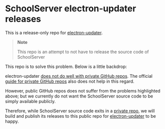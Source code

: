 # SchoolServer electron-updater releases

This is a release-only repo for [electron-updater](https://www.electron.build/auto-update).

> **Note**
> 
> This repo is an attempt to not have to release the source code of SchoolServer

This repo is to solve this problem. Below is a little backdrop:

electron-updater [does not do well with private GitHub repos](https://github.com/iffy/electron-updater-example/issues?q=is%3Aissue+is%3Aopen+private+github). The official [guide for private GitHub repos](https://www.electron.build/auto-update#private-github-update-repo) also does not help in this regard.

However, public GitHub repos does not suffer from the problems highlighted above; but we currently do not want the SchoolServer source code to be simply available publicly.

Therefore, while SchoolServer source code exits in a [private repo](https://github.com/damms005/schoolserver-vite), we will build and publish its releases to this public repo for [electron-updater](https://www.electron.build/auto-update) to be happy.
